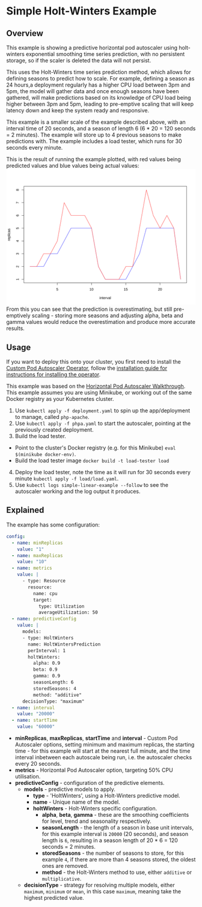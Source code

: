 # Simple Holt-Winters Example

## Overview

This example is showing a predictive horizontal pod autoscaler using holt-winters exponential smoothing time series prediction, with no persistent storage, so if the scaler is deleted the data will not persist.  

This uses the Holt-Winters time series prediction method, which allows for defining seasons to predict how to scale. For example, defining a season as 24 hours,a deployment regularly has a higher CPU load between 3pm and 5pm, the model will gather data and once enough seasons have been gathered, will make predictions based on its knowledge of CPU load being higher between 3pm and 5pm, leading to pre-emptive scaling that will keep latency down and keep the system ready and responsive.  

This example is a smaller scale of the example described above, with an interval time of 20 seconds, and a season of length 6 (6 * 20 = 120 seconds = 2 minutes). The example will store up to 4 previous seasons to make predictions with. The example includes a load tester, which runs for 30 seconds every minute.  

This is the result of running the example plotted, with red values being predicted values and blue values being actual values:  
![Predicted values overestimating but still fitting actual values](./graph.svg)  
From this you can see that the prediction is overestimating, but still pre-emptively scaling - storing more seasons and adjusting alpha, beta and gamma values would reduce the overestimation and produce more accurate results.  

## Usage
If you want to deploy this onto your cluster, you first need to install the [Custom Pod Autoscaler Operator](https://github.com/jthomperoo/custom-pod-autoscaler-operator), follow the [installation guide for instructions for installing the operator](https://github.com/jthomperoo/custom-pod-autoscaler-operator/blob/master/INSTALL.md).  

This example was based on the [Horizontal Pod Autoscaler Walkthrough](https://kubernetes.io/docs/tasks/run-application/horizontal-pod-autoscale-walkthrough/). This example assumes you are using Minikube, or working out of the same Docker registry as your Kubernetes cluster.

1. Use `kubectl apply -f deployment.yaml` to spin up the app/deployment to manage, called `php-apache`.
2. Use `kubectl apply -f phpa.yaml` to start the autoscaler, pointing at the previously created deployment.
3. Build the load tester.
  - Point to the cluster's Docker registry (e.g. for this Minikube) `eval $(minikube docker-env)`.
  - Build the load tester image `docker build -t load-tester load`
4. Deploy the load tester, note the time as it will run for 30 seconds every minute `kubectl apply -f load/load.yaml`.
5. Use `kubectl logs simple-linear-example --follow` to see the autoscaler working and the log output it produces.

## Explained

The example has some configuration:
```yaml
config: 
  - name: minReplicas
    value: "1"
  - name: maxReplicas
    value: "10"
  - name: metrics
    value: |
      - type: Resource
        resource:
          name: cpu
          target:
            type: Utilization
            averageUtilization: 50
  - name: predictiveConfig
    value: |
      models:
      - type: HoltWinters
        name: HoltWintersPrediction
        perInterval: 1
        holtWinters:
          alpha: 0.9
          beta: 0.9
          gamma: 0.9
          seasonLength: 6
          storedSeasons: 4
          method: "additive"
      decisionType: "maximum"
  - name: interval
    value: "20000"
  - name: startTime
    value: "60000"
```
- **minReplicas**, **maxReplicas**, **startTime** and **interval** - Custom Pod Autoscaler options, setting minimum and maximum replicas, the starting time - for this example will start at the nearest full minute, and the time interval inbetween each autoscale being run, i.e. the autoscaler checks every 20 seconds.
- **metrics** - Horizontal Pod Autoscaler option, targeting 50% CPU utilisation.
- **predictiveConfig** - configuration of the predictive elements.
  * **models** - predictive models to apply.
    - **type** - 'HoltWinters', using a Holt-Winters predictive model.
    - **name** - Unique name of the model.
    - **holtWinters** - Holt-Winters specific configuration.
      * **alpha**, **beta**, **gamma** - these are the smoothing coefficients for level, trend and seasonality respectively.
      * **seasonLength** - the length of a season in base unit intervals, for this example interval is `20000` (20 seconds), and season length is `6`, resulting in a season length of 20 * 6 = 120 seconds = 2 minutes.
      * **storedSeasons** - the number of seasons to store, for this example `4`, if there are more than 4 seasons stored, the oldest ones are removed.
      * **method** - the Holt-Winters method to use, either `additive` or `multiplicative`.
  * **decisionType** - strategy for resolving multiple models, either `maximum`, `minimum` or `mean`, in this case `maximum`, meaning take the highest predicted value.

